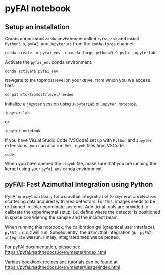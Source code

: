 # pyFAI notebook

## Setup an installation
Create a dedicated `conda` environment called `pyfai_env` and install
`Python3.9`, `pyFAI`, and `JupyterLab` from the `conda-forge` channel.
```
conda create -n pyfai_env -c conda-forge python=3.9 pyfai jupyterlab
```
Activate the `pyfai_env` conda environment.
```
conda activate pyfai_env
```
Navigate to the topmost level on your drive, from which you will access files.
```
cd path/to/topmost/level/needed
```
Initialize a `jupyter` session using `JupyterLab` or `Jupyter Notebook`.
```
jupyter-lab
```
or
```
jupyter-notebook
```
If you have Visual Studio Code (VSCode) set up with `Python` and `Jupyter`
extensions, you can also run the `.ipynb` files from VSCode.
```
code
```
When you have opened the `.ipynb` file, make sure that you are running the
kernel using your `pyfai_env` conda environment.

## pyFAI: Fast Azimuthal Integration using Python
PyFAI is a python libary for azimuthal integration of X-ray/neutron/electron
scattering data acquired with area detectors. For this, images needs to be
re-binned in polar coordinate systems. Additional tools are provided to
calibrate the experimental setup, i.e. define where the detector is positioned
in space considering the sample and the incident beam.

When running this notebook, the calibration gui (graphical user interface),
`pyFAI-calib2` will run. Subsequently, the azimuthal integration gui,
`pyFAI-integrate` will run. Finally, integrated files will be plotted.

For pyFAI documentation, please see
https://pyfai.readthedocs.io/en/master/index.html

Various cookbook recipes and tutorials can be found at
https://pyfai.readthedocs.io/en/master/usage/index.html
